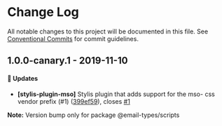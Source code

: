 # Change Log

All notable changes to this project will be documented in this file.
See [Conventional Commits](https://conventionalcommits.org) for commit guidelines.

## 1.0.0-canary.1 - 2019-11-10

#### 🚀 Updates

- **[stylis-plugin-mso]** Stylis plugin that adds support for the mso- css vendor prefix (#1) ([399ef59](https://github.com/email-types/email-types/tree/master/packages/scripts/commit/399ef59)), closes [#1](https://github.com/email-types/email-types/tree/master/packages/scripts/issues/1)

**Note:** Version bump only for package @email-types/scripts
